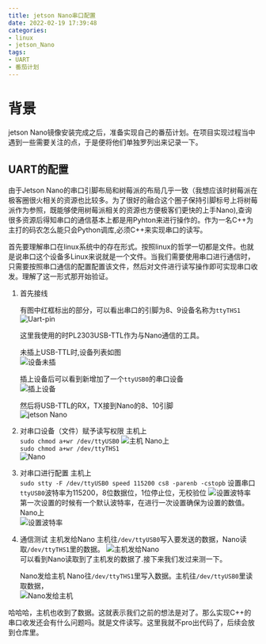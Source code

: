 ```yaml
---
title: jetson Nano串口配置
date: 2022-02-19 17:39:48
categories:
- linux
- jetson_Nano
tags:
- UART
- 番茄计划
---
```

# 背景
jetson Nano镜像安装完成之后，准备实现自己的番茄计划。在项目实现过程当中遇到一些需要关注的点，于是便将他们单独罗列出来记录一下。

## UART的配置
由于Jetson Nano的串口引脚布局和树莓派的布局几乎一致（我想应该时树莓派在极客圈很火相关的资源也比较多。为了很好的融合这个圈子保持引脚标号上将树莓派作为参照，既能够使用树莓派相关的资源也方便极客们更快的上手Nano),查询很多资源后得知串口的通信基本上都是用Pyhton来进行操作的。作为一名C++为主打的码农怎么能只会Python调库,必须C++来实现串口的读写。

首先要理解串口在linux系统中的存在形式。按照linux的哲学一切都是文件。也就是说串口这个设备多Linux来说就是一个文件。当我们需要使用串口进行通信时，只需要按照串口通信的配置配置该文件，然后对文件进行读写操作即可实现串口收发。理解了这一形式那开始验证。


1. 首先接线  
   
   有图中红框标出的部分，可以看出串口的引脚为8、9设备名称为`ttyTHS1`
   ![Uart-pin](http://blog.feizhufanfan.top:18088/minio/images/blog/20220219184923.png)

   这里我使用的时PL2303USB-TTL作为与Nano通信的工具。

   未插上USB-TTL时,设备列表如图  
   ![设备未插](http://blog.feizhufanfan.top:18088/minio/images/blog/20220219190211.png)

   插上设备后可以看到新增加了一个`ttyUSB0`的串口设备  
   ![插上设备](http://blog.feizhufanfan.top:18088/minio/images/blog/20220219190317.png)  

   然后将USB-TTL的RX，TX接到Nano的8、10引脚  
   ![jetson Nano](http://blog.feizhufanfan.top:18088/minio/images/blog/20220226210741.png)  
  

2. 对串口设备（文件）赋予读写权限
   主机上  
   `sudo chmod a+wr /dev/ttyUSB0`
   ![主机](http://blog.feizhufanfan.top:18088/minio/images/blog/20220219192132.png) 
   Nano上  
   `sudo chmod a+wr /dev/ttyTHS1`  
   ![Nano](http://blog.feizhufanfan.top:18088/minio/images/blog/20220219192332.png)

3. 对串口进行配置
   主机上  
   `sudo stty -F /dev/ttyUSB0 speed 115200 cs8 -parenb -cstopb` 
   设置串口`ttyUSB0`波特率为115200，8位数据位，1位停止位，无校验位
   ![设置波特率](http://blog.feizhufanfan.top:18088/minio/images/blog/20220219225640.png)  
   第一次设置的时候有一个默认波特率，在进行一次设置确保为设置的数值。
   Nano上  
   ![设置波特率](http://blog.feizhufanfan.top:18088/minio/images/blog/20220219230105.png)

4. 通信测试
   主机发给Nano
   主机往`/dev/ttyUSB0`写入要发送的数据，Nano读取`/dev/ttyTHS1`里的数据。
   ![主机发给Nano](http://blog.feizhufanfan.top:18088/minio/images/blog/20220219231021.png)  
   可以看到Nano读取到了主机发的数据了.接下来我们发过来测一下。  

   Nano发给主机
   Nano往`/dev/ttyTHS1`里写入数据。主机往`/dev/ttyUSB0`里读取数据，  
   ![Nano发给主机](http://blog.feizhufanfan.top:18088/minio/images/blog/20220219232003.png)  

哈哈哈，主机也收到了数据。这就表示我们之前的想法是对了。那么实现C++的串口收发还会有什么问题吗。就是文件读写。这里我就不pro出代码了，后续会放到仓库里。





